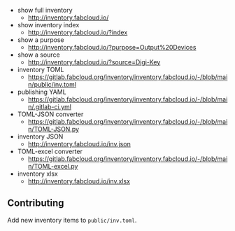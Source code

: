 - show full inventory
    - http://inventory.fabcloud.io/
- show inventory index
    - http://inventory.fabcloud.io/?index
- show a purpose
    - http://inventory.fabcloud.io/?purpose=Output%20Devices
- show a source
    - http://inventory.fabcloud.io/?source=Digi-Key
- inventory TOML
    - https://gitlab.fabcloud.org/inventory/inventory.fabcloud.io/-/blob/main/public/inv.toml
- publishing YAML
    - https://gitlab.fabcloud.org/inventory/inventory.fabcloud.io/-/blob/main/.gitlab-ci.yml
- TOML-JSON converter
    - https://gitlab.fabcloud.org/inventory/inventory.fabcloud.io/-/blob/main/TOML-JSON.py
- inventory JSON
    - http://inventory.fabcloud.io/inv.json
- TOML-excel converter
    - https://gitlab.fabcloud.org/inventory/inventory.fabcloud.io/-/blob/main/TOML-excel.py
- inventory xlsx
    - http://inventory.fabcloud.io/inv.xlsx

## Contributing

Add new inventory items to `public/inv.toml`.
